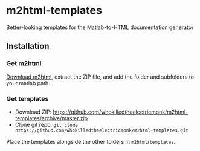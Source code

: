 m2html-templates
================

Better-looking templates for the Matlab-to-HTML documentation generator

Installation
----------

### Get m2html

[Download m2html][download], extract the ZIP file, and add the folder and subfolders to your matlab path.

### Get templates

- Download ZIP: https://github.com/whokilledtheelectricmonk/m2html-templates/archive/master.zip
- Clone git repo: `git clone https://github.com/whokilledtheelectricmonk/m2html-templates.git`

Place the templates alongside the other folders in `m2html`/`templates`.

[M2HTML]: http://www.artefact.tk/software/matlab/m2html/
[download]: http://www.artefact.tk/software/matlab/m2html/m2html.zip
